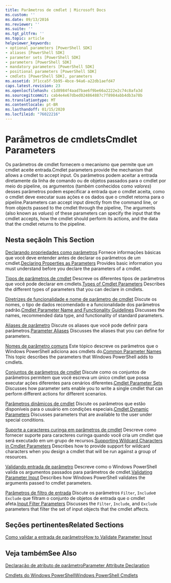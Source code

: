 ```yaml
---
title: Parâmetros de cmdlet | Microsoft Docs
ms.custom: ''
ms.date: 09/13/2016
ms.reviewer: ''
ms.suite: ''
ms.tgt_pltfrm: ''
ms.topic: article
helpviewer_keywords:
- optional parameters [PowerShell SDK]
- aliases [PowerShell SDK]
- parameter sets [PowerShell SDK]
- parameters [PowerShell SDK]
- mandatory parameters [PowerShell SDK]
- positional parameters [PowerShell SDK]
- cmdlets [PowerShell SDK], parameters
ms.assetid: 3f1cca5f-5b95-4bce-94a6-a22db1aefd47
caps.latest.revision: 23
ms.openlocfilehash: c1d8984f4aad7bae6f9be66a2222e2c74c8afa3d
ms.sourcegitcommit: cab4e4e67dbed024864887c7f8984abb4db3a78b
ms.translationtype: MT
ms.contentlocale: pt-BR
ms.lasthandoff: 01/15/2020
ms.locfileid: "76022216"
---
```

# <a name="cmdlet-parameters"></a><span data-ttu-id="68393-102">Parâmetros de cmdlets</span><span class="sxs-lookup"><span data-stu-id="68393-102">Cmdlet Parameters</span></span>

<span data-ttu-id="68393-103">Os parâmetros de cmdlet fornecem o mecanismo que permite que um cmdlet aceite entrada.</span><span class="sxs-lookup"><span data-stu-id="68393-103">Cmdlet parameters provide the mechanism that allows a cmdlet to accept input.</span></span> <span data-ttu-id="68393-104">Os parâmetros podem aceitar a entrada diretamente da linha de comando ou de objetos passados para o cmdlet por meio do pipeline, os argumentos (também conhecidos como *valores*) desses parâmetros podem especificar a entrada que o cmdlet aceita, como o cmdlet deve executar suas ações e os dados que o cmdlet retorna para o pipeline.</span><span class="sxs-lookup"><span data-stu-id="68393-104">Parameters can accept input directly from the command line, or from objects passed to the cmdlet through the pipeline, The arguments (also known as *values*) of these parameters can specify the input that the cmdlet accepts, how the cmdlet should perform its actions, and the data that the cmdlet returns to the pipeline.</span></span>

## <a name="in-this-section"></a><span data-ttu-id="68393-105">Nesta seção</span><span class="sxs-lookup"><span data-stu-id="68393-105">In This Section</span></span>

<span data-ttu-id="68393-106">[Declarando propriedades como parâmetros](./declaring-properties-as-parameters.md) Fornece informações básicas que você deve entender antes de declarar os parâmetros de um cmdlet.</span><span class="sxs-lookup"><span data-stu-id="68393-106">[Declaring Properties as Parameters](./declaring-properties-as-parameters.md) Provides basic information you must understand before you declare the parameters of a cmdlet.</span></span>

<span data-ttu-id="68393-107">[Tipos de parâmetros de cmdlet](./types-of-cmdlet-parameters.md) Descreve os diferentes tipos de parâmetros que você pode declarar em cmdlets.</span><span class="sxs-lookup"><span data-stu-id="68393-107">[Types of Cmdlet Parameters](./types-of-cmdlet-parameters.md) Describes the different types of parameters that you can declare in cmdlets.</span></span>

<span data-ttu-id="68393-108">[Diretrizes de funcionalidade e nome de parâmetro de cmdlet](./standard-cmdlet-parameter-names-and-types.md) Discute os nomes, o tipo de dados recomendado e a funcionalidade dos parâmetros padrão.</span><span class="sxs-lookup"><span data-stu-id="68393-108">[Cmdlet Parameter Name and Functionality Guidelines](./standard-cmdlet-parameter-names-and-types.md) Discusses the names, recommended data type, and functionality of standard parameters.</span></span>

<span data-ttu-id="68393-109">[Aliases de parâmetro](./parameter-aliases.md) Discute os aliases que você pode definir para parâmetros.</span><span class="sxs-lookup"><span data-stu-id="68393-109">[Parameter Aliases](./parameter-aliases.md) Discusses the aliases that you can define for parameters.</span></span>

<span data-ttu-id="68393-110">[Nomes de parâmetro comuns](./common-parameter-names.md) Este tópico descreve os parâmetros que o Windows PowerShell adiciona aos cmdlets do.</span><span class="sxs-lookup"><span data-stu-id="68393-110">[Common Parameter Names](./common-parameter-names.md) This topic describes the parameters that Windows PowerShell adds to cmdlets.</span></span>

<span data-ttu-id="68393-111">[Conjuntos de parâmetros de cmdlet](./cmdlet-parameter-sets.md) Discute como os conjuntos de parâmetros permitem que você escreva um único cmdlet que possa executar ações diferentes para cenários diferentes.</span><span class="sxs-lookup"><span data-stu-id="68393-111">[Cmdlet Parameter Sets](./cmdlet-parameter-sets.md) Discusses how parameter sets enable you to write a single cmdlet that can perform different actions for different scenarios.</span></span>

<span data-ttu-id="68393-112">[Parâmetros dinâmicos de cmdlet](./cmdlet-dynamic-parameters.md) Discute os parâmetros que estão disponíveis para o usuário em condições especiais.</span><span class="sxs-lookup"><span data-stu-id="68393-112">[Cmdlet Dynamic Parameters](./cmdlet-dynamic-parameters.md) Discusses parameters that are available to the user under special conditions.</span></span>

<span data-ttu-id="68393-113">[Suporte a caracteres curinga em parâmetros de cmdlet](./supporting-wildcard-characters-in-cmdlet-parameters.md) Descreve como fornecer suporte para caracteres curinga quando você cria um cmdlet que será executado em um grupo de recursos.</span><span class="sxs-lookup"><span data-stu-id="68393-113">[Supporting Wildcard Characters in Cmdlet Parameters](./supporting-wildcard-characters-in-cmdlet-parameters.md) Describes how to provide support for wildcard characters when you design a cmdlet that will be run against a group of resources.</span></span>

<span data-ttu-id="68393-114">[Validando entrada de parâmetro](./validating-parameter-input.md) Descreve como o Windows PowerShell valida os argumentos passados para parâmetros de cmdlet.</span><span class="sxs-lookup"><span data-stu-id="68393-114">[Validating Parameter Input](./validating-parameter-input.md) Describes how Windows PowerShell validates the arguments passed to cmdlet parameters.</span></span>

<span data-ttu-id="68393-115">[Parâmetros de filtro de entrada](./input-filter-parameters.md) Discute os parâmetros `Filter`, `Include`e `Exclude` que filtram o conjunto de objetos de entrada que o cmdlet afeta.</span><span class="sxs-lookup"><span data-stu-id="68393-115">[Input Filter Parameters](./input-filter-parameters.md) Discusses the `Filter`, `Include`, and `Exclude` parameters that filter the set of input objects that the cmdlet affects.</span></span>

## <a name="related-sections"></a><span data-ttu-id="68393-116">Seções pertinentes</span><span class="sxs-lookup"><span data-stu-id="68393-116">Related Sections</span></span>

[<span data-ttu-id="68393-117">Como validar a entrada de parâmetro</span><span class="sxs-lookup"><span data-stu-id="68393-117">How to Validate Parameter Input</span></span>](./how-to-validate-parameter-input.md)

## <a name="see-also"></a><span data-ttu-id="68393-118">Veja também</span><span class="sxs-lookup"><span data-stu-id="68393-118">See Also</span></span>

[<span data-ttu-id="68393-119">Declaração de atributo de parâmetro</span><span class="sxs-lookup"><span data-stu-id="68393-119">Parameter Attribute Declaration</span></span>](./parameter-attribute-declaration.md)

[<span data-ttu-id="68393-120">Cmdlets do Windows PowerShell</span><span class="sxs-lookup"><span data-stu-id="68393-120">Windows PowerShell Cmdlets</span></span>](./cmdlet-overview.md)
